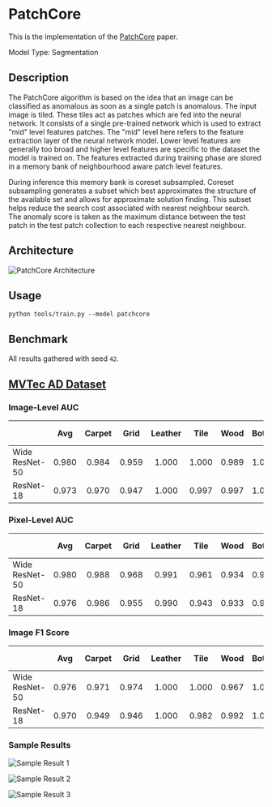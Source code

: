 <!---
Copyright (C) 2022 Intel Corporation
SPDX-License-Identifier: Apache-2.0
-->

# PatchCore

This is the implementation of the [PatchCore](https://arxiv.org/pdf/2106.08265.pdf) paper.

Model Type: Segmentation

## Description

The PatchCore algorithm is based on the idea that an image can be classified as anomalous as soon as a single patch is anomalous. The input image is tiled. These tiles act as patches which are fed into the neural network. It consists of a single pre-trained network which is used to extract "mid" level features patches. The "mid" level here refers to the feature extraction layer of the neural network model. Lower level features are generally too broad and higher level features are specific to the dataset the model is trained on. The features extracted during training phase are stored in a memory bank of neighbourhood aware patch level features.

During inference this memory bank is coreset subsampled. Coreset subsampling generates a subset which best approximates the structure of the available set and allows for approximate solution finding. This subset helps reduce the search cost associated with nearest neighbour search. The anomaly score is taken as the maximum distance between the test patch in the test patch collection to each respective nearest neighbour.

## Architecture

![PatchCore Architecture](../../../../docs/source/images/patchcore/architecture.jpg "PatchCore Architecture")

## Usage

`python tools/train.py --model patchcore`

## Benchmark

All results gathered with seed `42`.

## [MVTec AD Dataset](https://www.mvtec.com/company/research/datasets/mvtec-ad)

### Image-Level AUC

|                |  Avg  | Carpet | Grid  | Leather | Tile  | Wood  | Bottle | Cable | Capsule | Hazelnut | Metal Nut | Pill  | Screw | Toothbrush | Transistor | Zipper |
| -------------- | :---: | :----: | :---: | :-----: | :---: | :---: | :----: | :---: | :-----: | :------: | :-------: | :---: | :---: | :--------: | :--------: | :----: |
| Wide ResNet-50 | 0.980 | 0.984  | 0.959 |  1.000  | 1.000 | 0.989 | 1.000  | 0.990 |  0.982  |  1.000   |   0.994   | 0.924 | 0.960 |   0.933    |   1.000    | 0.982  |
| ResNet-18      | 0.973 | 0.970  | 0.947 |  1.000  | 0.997 | 0.997 | 1.000  | 0.986 |  0.965  |  1.000   |   0.991   | 0.916 | 0.943 |   0.931    |   0.996    | 0.953  |

### Pixel-Level AUC

|                |  Avg  | Carpet | Grid  | Leather | Tile  | Wood  | Bottle | Cable | Capsule | Hazelnut | Metal Nut | Pill  | Screw | Toothbrush | Transistor | Zipper |
| -------------- | :---: | :----: | :---: | :-----: | :---: | :---: | :----: | :---: | :-----: | :------: | :-------: | :---: | :---: | :--------: | :--------: | :----: |
| Wide ResNet-50 | 0.980 | 0.988  | 0.968 |  0.991  | 0.961 | 0.934 | 0.984  | 0.988 |  0.988  |  0.987   |   0.989   | 0.980 | 0.989 |   0.988    |   0.981    | 0.983  |
| ResNet-18      | 0.976 | 0.986  | 0.955 |  0.990  | 0.943 | 0.933 | 0.981  | 0.984 |  0.986  |  0.986   |   0.986   | 0.974 | 0.991 |   0.988    |   0.974    | 0.983  |

### Image F1 Score

|                |  Avg  | Carpet | Grid  | Leather | Tile  | Wood  | Bottle | Cable | Capsule | Hazelnut | Metal Nut | Pill  | Screw | Toothbrush | Transistor | Zipper |
| -------------- | :---: | :----: | :---: | :-----: | :---: | :---: | :----: | :---: | :-----: | :------: | :-------: | :---: | :---: | :--------: | :--------: | :----: |
| Wide ResNet-50 | 0.976 | 0.971  | 0.974 |  1.000  | 1.000 | 0.967 | 1.000  | 0.968 |  0.982  |  1.000   |   0.984   | 0.940 | 0.943 |   0.938    |   1.000    | 0.979  |
| ResNet-18      | 0.970 | 0.949  | 0.946 |  1.000  | 0.982 | 0.992 | 1.000  | 0.978 |  0.969  |  1.000   |   0.989   | 0.940 | 0.932 |   0.935    |   0.974    | 0.967  |

### Sample Results

![Sample Result 1](../../../../docs/source/images/patchcore/results/0.png "Sample Result 1")

![Sample Result 2](../../../../docs/source/images/patchcore/results/1.png "Sample Result 2")

![Sample Result 3](../../../../docs/source/images/patchcore/results/2.png "Sample Result 3")
